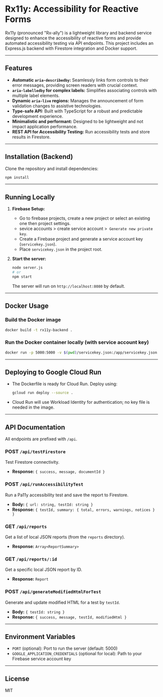# Rx11y: Accessibility for Reactive Forms

Rx11y (pronounced "Rx-ally") is a lightweight library and backend service designed to enhance the accessibility of reactive forms and provide automated accessibility testing via API endpoints. This project includes an Express.js backend with Firestore integration and Docker support.

---

## Features

*   **Automatic `aria-describedby`:** Seamlessly links form controls to their error messages, providing screen readers with crucial context.
*   **`aria-labelledby` for complex labels:** Simplifies associating controls with multiple label elements.
*   **Dynamic `aria-live` regions:** Manages the announcement of form validation changes to assistive technologies.
*   **Type-safe API:** Built with TypeScript for a robust and predictable development experience.
*   **Minimalistic and performant:** Designed to be lightweight and not impact application performance.
*   **REST API for Accessibility Testing:** Run accessibility tests and store results in Firestore.

---

## Installation (Backend)

Clone the repository and install dependencies:

```bash
npm install
```

---

## Running Locally

1.  **Firebase Setup:**

    *   Go to firebase projects, create a new project or select an existing one then project settings.
    *   sevice accounts > create service account >` Generate new private key`.
    *   Create a Firebase project and generate a service account key (`servicekey.json`).
    *   Place `servicekey.json` in the project root.

2.  **Start the server:**

    ```bash
    node server.js
    # or
    npm start
    ```
    The server will run on `http://localhost:8080` by default.

---

## Docker Usage

### Build the Docker image

```bash
docker build -t rx11y-backend .
```

### Run the Docker container locally (with service account key)

```bash
docker run -p 5000:5000 -v $(pwd)/servicekey.json:/app/servicekey.json rx11y-backend
```

---

## Deploying to Google Cloud Run

*   The Dockerfile is ready for Cloud Run. Deploy using:

    ```bash
    gcloud run deploy --source .
    ```

*   Cloud Run will use Workload Identity for authentication; no key file is needed in the image.

---

## API Documentation

All endpoints are prefixed with `/api`.

### POST `/api/testFirestore`

Test Firestore connectivity.

*   **Response:** `{ success, message, documentId }`

### POST `/api/runAccessibilityTest`

Run a Pa11y accessibility test and save the report to Firestore.

*   **Body:** `{ url: string, testId: string }`
*   **Response:** `{ testId, summary: { total, errors, warnings, notices } }`

### GET `/api/reports`

Get a list of local JSON reports (from the `reports` directory).

*   **Response:** `Array<ReportSummary>`

### GET `/api/reports/:id`

Get a specific local JSON report by ID.

*   **Response:** `Report`

### POST `/api/generateModifiedHtmlForTest`

Generate and update modified HTML for a test by `testId`.

*   **Body:** `{ testId: string }`
*   **Response:** `{ success, message, testId, modifiedHtml }`

---

## Environment Variables

*   `PORT` (optional): Port to run the server (default: 5000)
*   `GOOGLE_APPLICATION_CREDENTIALS` (optional for local): Path to your Firebase service account key

---

## License

MIT
